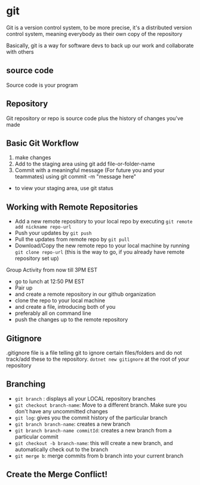 # git

Git is a version control system, to be more precise, it's a distributed version control system, meaning everybody as their own copy of the repository

Basically, git is a way for software devs to back up our work and collaborate with others

## source code
Source code is your program

## Repository
Git repository or repo is source code plus the history of changes you've made

## Basic Git Workflow
1. make changes
2. Add to the staging area using git add file-or-folder-name
3. Commit with a meaningful message (For future you and your teammates) using git commit -m "message here"

- to view your staging area, use git status

## Working with Remote Repositories
- Add a new remote repository to your local repo by executing `git remote add nickname repo-url`
- Push your updates by `git push`
- Pull the updates from remote repo by `git pull`
- Download/Copy the new remote repo to your local machine by running `git clone repo-url` (this is the way to go, if you already have remote repository set up)


Group Activity from now till 3PM EST
- go to lunch at 12:50 PM EST
- Pair up
- and create a remote repository in our github organization
- clone the repo to your local machine
- and create a file, introducing both of you
- preferably all on command line
- push the changes up to the remote repository

## Gitignore
.gitignore file is a file telling git to ignore certain files/folders and do not track/add these to the repository.
`dotnet new gitignore` at the root of your repository

## Branching
- `git branch` : displays all your LOCAL repository branches
- `git checkout branch-name`: Move to a different branch. Make sure you don't have any uncommitted changes
- `git log`: gives you the commit history of the particular branch
- `git branch branch-name`: creates a new branch
- `git branch branch-name commitId`: creates a new branch from a particular commit
- `git checkout -b branch-name`: this will create a new branch, and automatically check out to the branch
- `git merge b`: merge commits from b branch into your current branch

## Create the Merge Conflict!